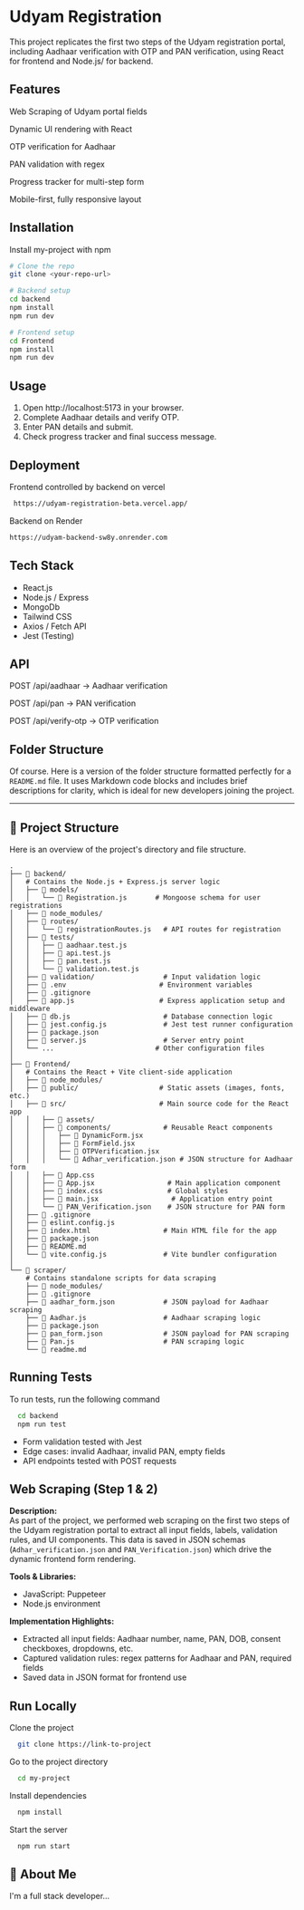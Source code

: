 
# Udyam Registration 

This project replicates the first two steps of the Udyam registration portal, including Aadhaar verification with OTP and PAN verification, using React for frontend and Node.js/ for backend.



## Features

Web Scraping of Udyam portal fields

Dynamic UI rendering with React

OTP verification for Aadhaar

PAN validation with regex

Progress tracker for multi-step form

Mobile-first, fully responsive layout


## Installation

Install my-project with npm

```bash
# Clone the repo
git clone <your-repo-url>

# Backend setup
cd backend
npm install
npm run dev

# Frontend setup
cd Frontend
npm install
npm run dev


```
    
## Usage
1. Open http://localhost:5173 in your browser.
2. Complete Aadhaar details and verify OTP.
3. Enter PAN details and submit.
4. Check progress tracker and final success message.

## Deployment

Frontend controlled by backend on vercel

```bash
 https://udyam-registration-beta.vercel.app/
```

Backend on Render

```bash
https://udyam-backend-sw8y.onrender.com
```


## Tech Stack

- React.js
- Node.js / Express
- MongoDb
- Tailwind CSS
- Axios / Fetch API
- Jest (Testing)



## API

POST /api/aadhaar  → Aadhaar verification

POST /api/pan     → PAN verification

POST /api/verify-otp    → OTP verification

## Folder Structure

Of course. Here is a version of the folder structure formatted perfectly for a `README.md` file. It uses Markdown code blocks and includes brief descriptions for clarity, which is ideal for new developers joining the project.

-----

## 📂 Project Structure

Here is an overview of the project's directory and file structure.

```
.
├── 📁 backend/
│   # Contains the Node.js + Express.js server logic
│   ├── 📁 models/
│   │   └── 📄 Registration.js       # Mongoose schema for user registrations
│   ├── 📁 node_modules/
│   ├── 📁 routes/
│   │   └── 📄 registrationRoutes.js   # API routes for registration
│   ├── 📁 tests/
│   │   ├── 📄 aadhaar.test.js
│   │   ├── 📄 api.test.js
│   │   ├── 📄 pan.test.js
│   │   └── 📄 validation.test.js
│   ├── 📁 validation/                 # Input validation logic
│   ├── 📄 .env                       # Environment variables
│   ├── 📄 .gitignore
│   ├── 📄 app.js                     # Express application setup and middleware
│   ├── 📄 db.js                       # Database connection logic
│   ├── 📄 jest.config.js              # Jest test runner configuration
│   ├── 📄 package.json
│   ├── 📄 server.js                   # Server entry point
│   └── ...                         # Other configuration files
│
├── 📁 Frontend/
│   # Contains the React + Vite client-side application
│   ├── 📁 node_modules/
│   ├── 📁 public/                    # Static assets (images, fonts, etc.)
│   ├── 📁 src/                       # Main source code for the React app
│   │   ├── 📁 assets/
│   │   ├── 📁 components/             # Reusable React components
│   │   │   ├── 📄 DynamicForm.jsx
│   │   │   ├── 📄 FormField.jsx
│   │   │   ├── 📄 OTPVerification.jsx
│   │   │   └── 📄 Adhar_verification.json # JSON structure for Aadhaar form
│   │   ├── 📄 App.css
│   │   ├── 📄 App.jsx                  # Main application component
│   │   ├── 📄 index.css                # Global styles
│   │   ├── 📄 main.jsx                  # Application entry point
│   │   └── 📄 PAN_Verification.json    # JSON structure for PAN form
│   ├── 📄 .gitignore
│   ├── 📄 eslint.config.js
│   ├── 📄 index.html                  # Main HTML file for the app
│   ├── 📄 package.json
│   ├── 📄 README.md
│   └── 📄 vite.config.js              # Vite bundler configuration
│
└── 📁 scraper/
    # Contains standalone scripts for data scraping
    ├── 📁 node_modules/
    ├── 📄 .gitignore
    ├── 📄 aadhar_form.json            # JSON payload for Aadhaar scraping
    ├── 📄 Aadhar.js                   # Aadhaar scraping logic
    ├── 📄 package.json
    ├── 📄 pan_form.json               # JSON payload for PAN scraping
    ├── 📄 Pan.js                      # PAN scraping logic
    └── 📄 readme.md
```
## Running Tests

To run tests, run the following command

```bash
  cd backend
  npm run test
```

- Form validation tested with Jest
- Edge cases: invalid Aadhaar, invalid PAN, empty fields
- API endpoints tested with POST requests



## Web Scraping (Step 1 & 2)

**Description:**  
As part of the project, we performed web scraping on the first two steps of the Udyam registration portal to extract all input fields, labels, validation rules, and UI components. This data is saved in JSON schemas (`Adhar_verification.json` and `PAN_Verification.json`) which drive the dynamic frontend form rendering.

**Tools & Libraries:**  
- JavaScript: Puppeteer  
- Node.js environment  

**Implementation Highlights:**  
- Extracted all input fields: Aadhaar number, name, PAN, DOB, consent checkboxes, dropdowns, etc.  
- Captured validation rules: regex patterns for Aadhaar and PAN, required fields  
- Saved data in JSON format for frontend use  


## Run Locally

Clone the project

```bash
  git clone https://link-to-project
```

Go to the project directory

```bash
  cd my-project
```

Install dependencies

```bash
  npm install
```

Start the server

```bash
  npm run start
```


## 🚀 About Me
I'm a full stack developer...

